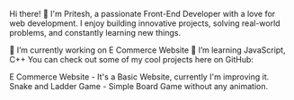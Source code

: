 Hi there! 👋
I'm Pritesh, a passionate Front-End Developer with a love for web development. I enjoy building innovative projects, solving real-world problems, and constantly learning new things.

🔭 I’m currently working on E Commerce Website
🌱 I’m learning JavaScript, C++
You can check out some of my cool projects here on GitHub:

E Commerce Website - It's a Basic Website, currently I'm improving it.
Snake and Ladder Game - Simple Board Game without any animation.
